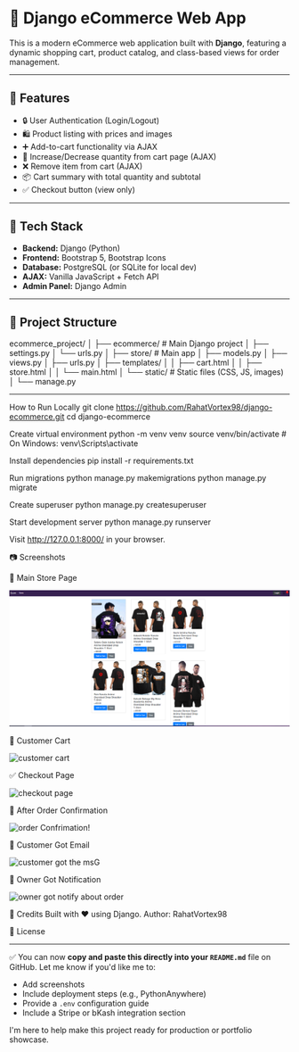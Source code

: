 

# 🛒 Django eCommerce Web App

This is a modern eCommerce web application built with **Django**, featuring a dynamic shopping cart, product catalog, and class-based views for order management.

---

## 🚀 Features

- 🔒 User Authentication (Login/Logout)
- 🛍️ Product listing with prices and images
- ➕ Add-to-cart functionality via AJAX
- 🔄 Increase/Decrease quantity from cart page (AJAX)
- ❌ Remove item from cart (AJAX)
- 📦 Cart summary with total quantity and subtotal
- ✅ Checkout button (view only)

---

## 🧠 Tech Stack

- **Backend:** Django (Python)
- **Frontend:** Bootstrap 5, Bootstrap Icons
- **Database:** PostgreSQL (or SQLite for local dev)
- **AJAX:** Vanilla JavaScript + Fetch API
- **Admin Panel:** Django Admin

---

## 📁 Project Structure
ecommerce_project/
│
├── ecommerce/ # Main Django project
│ ├── settings.py
│ └── urls.py
│
├── store/ # Main app
│ ├── models.py
│ ├── views.py
│ ├── urls.py
│ ├── templates/
│ │ ├── cart.html
│ │ ├── store.html
│ │ └── main.html
│ └── static/ # Static files (CSS, JS, images)
│
└── manage.py


---



How to Run Locally
git clone https://github.com/RahatVortex98/django-ecommerce.git
cd django-ecommerce

Create virtual environment
python -m venv venv
source venv/bin/activate  # On Windows: venv\Scripts\activate

Install dependencies
pip install -r requirements.txt

Run migrations
python manage.py makemigrations
python manage.py migrate

Create superuser
python manage.py createsuperuser

Start development server
python manage.py runserver

Visit http://127.0.0.1:8000/ in your browser.


📷 Screenshots

🏬 Main Store Page

![image alt](https://github.com/RahatVortex98/Ecom/blob/d8d5a93810a1074c8fa59cccc4b93bed62133f89/store!.PNG)




🛒 Customer Cart

![customer cart](https://github.com/user-attachments/assets/af55a4e3-9e6c-4a21-92eb-be14d7f0346b)


✅ Checkout Page

![checkout page](https://github.com/user-attachments/assets/3fd33aa2-d601-4fc4-b8e1-ec2657e8e539)


📧 After Order Confirmation

![order Confrimation!](https://github.com/user-attachments/assets/55ba01a6-97a9-4c73-afe2-c09eff2ea4ba)



📩 Customer Got Email

![customer got the msG](https://github.com/user-attachments/assets/5aecdde7-260b-457c-98ed-302afabacbe5)



🧾 Owner Got Notification

![owner got notify about order](https://github.com/user-attachments/assets/7d3a84f9-7488-4437-8e99-187a3cbe1b40)




🙌 Credits
Built with ❤️ using Django.
Author: RahatVortex98



📄 License

---

✅ You can now **copy and paste this directly into your `README.md`** file on GitHub. Let me know if you'd like me to:

- Add screenshots
- Include deployment steps (e.g., PythonAnywhere)
- Provide a `.env` configuration guide
- Include a Stripe or bKash integration section

I'm here to help make this project ready for production or portfolio showcase.




